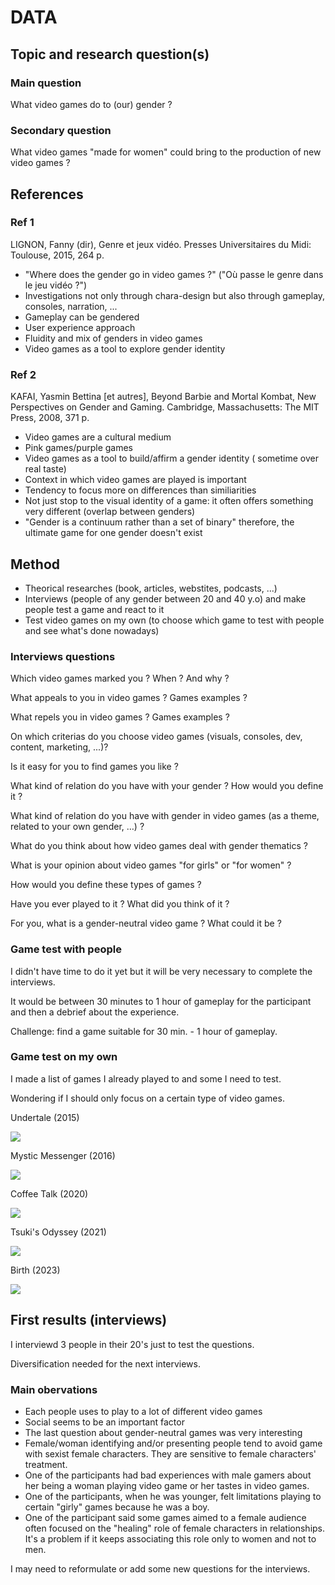 # DATA

## Topic and research question(s)

### Main question

What video games do to (our) gender ?

### Secondary question

What video games "made for women" could bring to
the production of new video games ?

## References

### Ref 1

LIGNON, Fanny (dir), Genre et jeux vidéo. Presses Universitaires du Midi: Toulouse, 2015, 264 p.

- "Where does the gender go in video games ?" ("Où passe le genre dans le jeu vidéo ?")
- Investigations not only through chara-design but also through gameplay, consoles, narration, ...
- Gameplay can be gendered
- User experience approach
- Fluidity and mix of genders in video games
- Video games as a tool to explore gender identity

### Ref 2

KAFAI, Yasmin Bettina [et autres], Beyond Barbie and Mortal Kombat, New Perspectives on Gender and Gaming. Cambridge, Massachusetts: The MIT Press, 2008, 371 p.

- Video games are a cultural medium
- Pink games/purple games
- Video games as a tool to build/affirm a gender identity ( sometime over real taste)
- Context in which video games are played is important
- Tendency to focus more on differences than similiarities
- Not just stop to the visual identity of a game: it often offers something very different (overlap between genders)
- "Gender is a continuum rather than a set of binary" therefore, the ultimate game for one gender doesn't exist

## Method

- Theorical researches (book, articles, webstites, podcasts, ...)
- Interviews (people of any gender between 20 and 40 y.o) and make people test a game and react to it
- Test video games on my own (to choose which game to test with people and see what's done nowadays)

### Interviews questions

Which video games marked you ? When ? And why ?

What appeals to you in video games ? Games examples ?

What repels you in video games ? Games examples ?

On which criterias do you choose video games (visuals, consoles, dev, content, marketing, ...)?

Is it easy for you to find games you like ?

What kind of relation do you have with your gender ? How would you define it ?

What kind of relation do you have with gender in video games (as a theme, related to your own gender, …) ?

What do you think about how video games deal with gender thematics ?

What is your opinion about video games "for girls" or "for women" ?

How would you define these types of games ?

Have you ever played to it ? What did you think of it ?

For you, what is a gender-neutral video game ? What could it be ?

### Game test with people

I didn't have time to do it yet but it will be very necessary to complete the interviews.

It would be between 30 minutes to 1 hour of gameplay for the participant and then a debrief about the experience.

Challenge: find a game suitable for 30 min. - 1 hour of gameplay.

### Game test on my own

I made a list of games I already played to and some I need to test.

Wondering if I should only focus on a certain type of video games.

Undertale (2015)

![](images/2023-31-05/undertale.jpeg)

Mystic Messenger (2016)

![](images/2023-31-05/Mystic-Messenger-Screenshots.jpg)

Coffee Talk (2020)

![](images/2023-31-05/Coffee%20Talk.jpeg)

Tsuki's Odyssey (2021)

![](images/2023-31-05/Tsuki's%20odyssey.jpeg)

Birth (2023)

![](images/2023-31-05/Birth.jpeg)

## First results (interviews)

I interviewd 3 people in their 20's just to test the questions.

Diversification needed for the next interviews.

### Main obervations

- Each people uses to play to a lot of different video games
- Social seems to be an important factor
- The last question about gender-neutral games was very interesting
- Female/woman identifying and/or presenting people tend to avoid game with sexist female characters. They are sensitive to female characters' treatment.
- One of the participants had bad experiences with male gamers about her being a woman playing video game or her tastes in video games.
- One of the participants, when he was younger, felt limitations playing to certain "girly" games because he was a boy.
- One of the participant said some games aimed to a female audience often focused on the "healing" role of female characters in relationships. It's a problem if it keeps associating this role only to women and not to men.

I may need to reformulate or add some new questions for the interviews.
